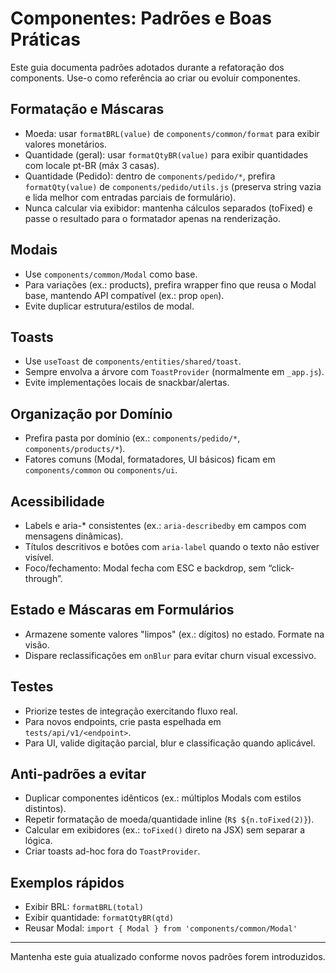 # Componentes: Padrões e Boas Práticas

Este guia documenta padrões adotados durante a refatoração dos components. Use-o como referência ao criar ou evoluir componentes.

## Formatação e Máscaras
- Moeda: usar `formatBRL(value)` de `components/common/format` para exibir valores monetários.
- Quantidade (geral): usar `formatQtyBR(value)` para exibir quantidades com locale pt-BR (máx 3 casas).
- Quantidade (Pedido): dentro de `components/pedido/*`, prefira `formatQty(value)` de `components/pedido/utils.js` (preserva string vazia e lida melhor com entradas parciais de formulário).
- Nunca calcular via exibidor: mantenha cálculos separados (toFixed) e passe o resultado para o formatador apenas na renderização.

## Modais
- Use `components/common/Modal` como base.
- Para variações (ex.: products), prefira wrapper fino que reusa o Modal base, mantendo API compatível (ex.: prop `open`).
- Evite duplicar estrutura/estilos de modal.

## Toasts
- Use `useToast` de `components/entities/shared/toast`.
- Sempre envolva a árvore com `ToastProvider` (normalmente em `_app.js`).
- Evite implementações locais de snackbar/alertas.

## Organização por Domínio
- Prefira pasta por domínio (ex.: `components/pedido/*`, `components/products/*`).
- Fatores comuns (Modal, formatadores, UI básicos) ficam em `components/common` ou `components/ui`.

## Acessibilidade
- Labels e aria-* consistentes (ex.: `aria-describedby` em campos com mensagens dinâmicas).
- Títulos descritivos e botões com `aria-label` quando o texto não estiver visível.
- Foco/fechamento: Modal fecha com ESC e backdrop, sem “click-through”.

## Estado e Máscaras em Formulários
- Armazene somente valores "limpos" (ex.: dígitos) no estado. Formate na visão.
- Dispare reclassificações em `onBlur` para evitar churn visual excessivo.

## Testes
- Priorize testes de integração exercitando fluxo real.
- Para novos endpoints, crie pasta espelhada em `tests/api/v1/<endpoint>`.
- Para UI, valide digitação parcial, blur e classificação quando aplicável.

## Anti-padrões a evitar
- Duplicar componentes idênticos (ex.: múltiplos Modals com estilos distintos).
- Repetir formatação de moeda/quantidade inline (`R$ ${n.toFixed(2)}`).
- Calcular em exibidores (ex.: `toFixed()` direto na JSX) sem separar a lógica.
- Criar toasts ad-hoc fora do `ToastProvider`.

## Exemplos rápidos
- Exibir BRL: `formatBRL(total)`
- Exibir quantidade: `formatQtyBR(qtd)`
- Reusar Modal: `import { Modal } from 'components/common/Modal'`

---

Mantenha este guia atualizado conforme novos padrões forem introduzidos.
